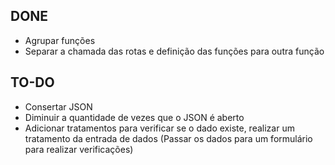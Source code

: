 ## DONE

- Agrupar funções
- Separar a chamada das rotas e definição das funções para outra função

## TO-DO

- Consertar JSON
- Diminuir a quantidade de vezes que o JSON é aberto
- Adicionar tratamentos para verificar se o dado existe, realizar um tratamento da entrada de dados (Passar os dados para um formulário para realizar verificações)